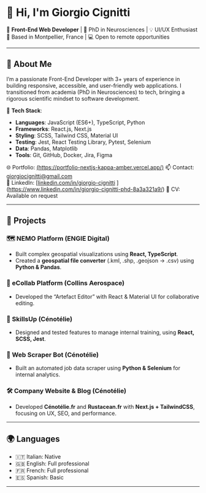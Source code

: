 # 👋 Hi, I'm Giorgio Cignitti

🎯 **Front-End Web Developer** | 🧠 PhD in Neurosciences | 💡 UI/UX Enthusiast  
📍 Based in Montpellier, France | 💻 Open to remote opportunities

---

## 🚀 About Me

I’m a passionate Front-End Developer with 3+ years of experience in building responsive, accessible, and user-friendly web applications. I transitioned from academia (PhD in Neurosciences) to tech, bringing a rigorous scientific mindset to software development.

🔧 **Tech Stack**:  
- **Languages**: JavaScript (ES6+), TypeScript, Python  
- **Frameworks**: React.js, Next.js  
- **Styling**: SCSS, Tailwind CSS, Material UI  
- **Testing**: Jest, React Testing Library, Pytest, Selenium  
- **Data**: Pandas, Matplotlib  
- **Tools**: Git, GitHub, Docker, Jira, Figma

🌐 Portfolio: [(https://portfolio-nextjs-kappa-amber.vercel.app/)](https://portfolio-nextjs-kappa-amber.vercel.app/)
📫 Contact: giorgiocignitti@gmail.com  
📎 LinkedIn: [[linkedin.com/in/giorgio-cignitti](https://www.linkedin.com/in/giorgio-cignitti-8a3a321a9)  ](https://www.linkedin.com/in/giorgio-cignitti-phd-8a3a321a9/)
📁 CV: Available on request

---

## 🧪 Projects

### 🗺️ NEMO Platform (ENGIE Digital)
- Built complex geospatial visualizations using **React, TypeScript**.
- Created a **geospatial file converter** (.kml, .shp, .geojson → .csv) using **Python & Pandas**.

### 🧩 eCollab Platform (Collins Aerospace)
- Developed the “Artefact Editor” with React & Material UI for collaborative editing.

### 🧠 SkillsUp (Cénotélie)
- Designed and tested features to manage internal training, using **React, SCSS, Jest**.

### 🤖 Web Scraper Bot (Cénotélie)
- Built an automated job data scraper using **Python & Selenium** for internal analytics.

### 🛠️ Company Website & Blog (Cénotélie)
- Developed **Cénotélie.fr** and **Rustacean.fr** with **Next.js + TailwindCSS**, focusing on UX, SEO, and performance.

---

## 🌍 Languages

- 🇮🇹 Italian: Native  
- 🇬🇧 English: Full professional  
- 🇫🇷 French: Full professional  
- 🇪🇸 Spanish: Basic

---
